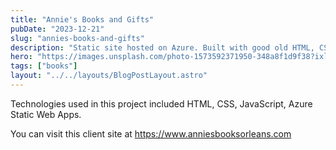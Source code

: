 ```yaml
---
title: "Annie's Books and Gifts"
pubDate: "2023-12-21"
slug: "annies-books-and-gifts"
description: "Static site hosted on Azure. Built with good old HTML, CSS, and Javascript"
hero: "https://images.unsplash.com/photo-1573592371950-348a8f1d9f38?ixlib=rb-4.0.3&ixid=MnwxMjA3fDB8MHxwaG90by1wYWdlfHx8fGVufDB8fHx8&auto=format&fit=crop&w=749&q=80"
tags: ["books"]
layout: "../../layouts/BlogPostLayout.astro"
---
```


Technologies used in this project included HTML, CSS, JavaScript, Azure Static Web Apps.

You can visit this client site at https://www.anniesbooksorleans.com
